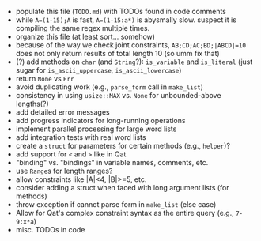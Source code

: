 * populate this file (`TODO.md`) with TODOs found in code comments
* while `A=(1-15);A` is fast, `A=(1-15:a*)` is abysmally slow. suspect it is compiling the same regex multiple times.
* organize this file (at least sort... somehow)
* because of the way we check joint constraints, `AB;CD;AC;BD;|ABCD|=10` does not only return results of total length 10 (so umm fix that)
* (?) add methods on `char` (and `String`?): `is_variable` and `is_literal` (just sugar for `is_ascii_uppercase`, `is_ascii_lowercase`)
* return `None` vs `Err`
* avoid duplicating work (e.g., `parse_form` call in `make_list`)
* consistency in using `usize::MAX` vs. `None` for unbounded-above lengths(?)
* add detailed error messages
* add progress indicators for long-running operations
* implement parallel processing for large word lists
* add integration tests with real word lists
* create a `struct` for parameters for certain methods \(e.g., `helper`\)?
* add support for `<` and `>` like in Qat
* "binding" vs. "bindings" in variable names, comments, etc.
* use `Range`s for length ranges?
* allow constraints like |A|<4, |B|>=5, etc.
* consider adding a struct when faced with long argument lists (for methods)
* throw exception if cannot parse form in `make_list` (else case)
* Allow for Qat's complex constraint syntax as the entire query (e.g., `7-9:x*a`)
* misc. TODOs in code

